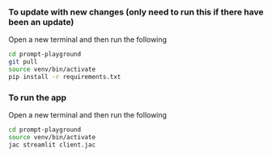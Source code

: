 ### To update with new changes (only need to run this if there have been an update)
Open a new terminal and then run the following
```bash
cd prompt-playground
git pull
source venv/bin/activate
pip install -r requirements.txt
```

### To run the app
Open a new terminal and then run the following
```bash
cd prompt-playground
source venv/bin/activate
jac streamlit client.jac
```